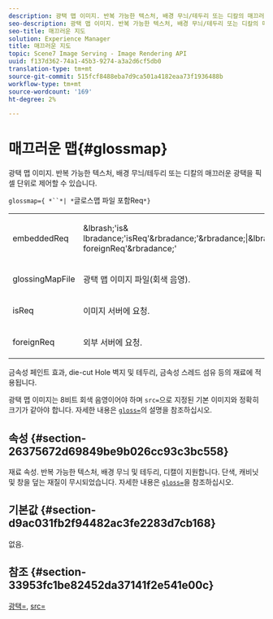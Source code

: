 ```yaml
---
description: 광택 맵 이미지. 반복 가능한 텍스처, 배경 무늬/테두리 또는 디칼의 매끄러운 광택을 픽셀 단위로 제어할 수 있습니다.
seo-description: 광택 맵 이미지. 반복 가능한 텍스처, 배경 무늬/테두리 또는 디칼의 매끄러운 광택을 픽셀 단위로 제어할 수 있습니다.
seo-title: 매끄러운 지도
solution: Experience Manager
title: 매끄러운 지도
topic: Scene7 Image Serving - Image Rendering API
uuid: f137d362-74a1-45b3-9274-a3a2d6cf5db0
translation-type: tm+mt
source-git-commit: 515fcf8488eba7d9ca501a4182eaa73f1936488b
workflow-type: tm+mt
source-wordcount: '169'
ht-degree: 2%

---
```



# 매끄러운 맵{#glossmap}

광택 맵 이미지. 반복 가능한 텍스처, 배경 무늬/테두리 또는 디칼의 매끄러운 광택을 픽셀 단위로 제어할 수 있습니다.

`glossmap={ *``*| *`글로스맵 파일 포함Req`*}`

<table id="simpletable_6AFC3DEB61D647339525C7CFFA052608"> 
 <tr class="strow"> 
  <td class="stentry"> <p><span class="codeph"> <span class="varname"> embeddedReq</span> </span> </p></td> 
  <td class="stentry"> <p><span class="codeph">&amp;lbrash;'is&amp;<span class="varname"> lbradance;'isReq</span>'&amp;rbradance;'&amp;rbradance;|&amp;lbradance;'&amp;lbrasce;'<span class="varname"> foreignReq</span>'&amp;rbradance;'  </span> </p></td> 
 </tr> 
 <tr class="strow"> 
  <td class="stentry"> <p><span class="codeph"> <span class="varname"> glossingMapFile</span> </span> </p></td> 
  <td class="stentry"> <p>광택 맵 이미지 파일(회색 음영). </p></td> 
 </tr> 
 <tr class="strow"> 
  <td class="stentry"> <p><span class="codeph"> <span class="varname"> isReq</span> </span> </p></td> 
  <td class="stentry"> <p>이미지 서버에 요청. </p></td> 
 </tr> 
 <tr class="strow"> 
  <td class="stentry"> <p><span class="codeph"> <span class="varname"> foreignReq  </span> </span> </p></td> 
  <td class="stentry"> <p>외부 서버에 요청. </p></td> 
 </tr> 
</table>

금속성 페인트 효과, die-cut Hole 벽지 및 테두리, 금속성 스레드 섬유 등의 재료에 적용됩니다.

광택 맵 이미지는 8비트 회색 음영이어야 하며 `src=`으로 지정된 기본 이미지와 정확히 크기가 같아야 합니다. 자세한 내용은 [ `gloss=`](../../../../../ir-api/http-protocol/image-rendering-api-ref/c-ir-http-protocol-ref/c-ir-http-protocol-command-reference/r-ir-http-gloss.md#reference-325aef2ee51e4e1584a06047427340ca)의 설명을 참조하십시오.

## 속성 {#section-26375672d69849be9b026cc93c3bc558}

재료 속성. 반복 가능한 텍스처, 배경 무늬 및 테두리, 디캘이 지원합니다. 단색, 캐비닛 및 창을 덮는 재질이 무시되었습니다. 자세한 내용은 [ `gloss=`](../../../../../ir-api/http-protocol/image-rendering-api-ref/c-ir-http-protocol-ref/c-ir-http-protocol-command-reference/r-ir-http-gloss.md#reference-325aef2ee51e4e1584a06047427340ca)을 참조하십시오.

## 기본값 {#section-d9ac031fb2f94482ac3fe2283d7cb168}

없음.

## 참조 {#section-33953fc1be82452da37141f2e541e00c}

[광택=](../../../../../ir-api/http-protocol/image-rendering-api-ref/c-ir-http-protocol-ref/c-ir-http-protocol-command-reference/r-ir-http-gloss.md#reference-325aef2ee51e4e1584a06047427340ca),  [src=](../../../../../ir-api/http-protocol/image-rendering-api-ref/c-ir-http-protocol-ref/c-ir-http-protocol-command-reference/r-ir-src.md#reference-62c98abad22149d68d405ed6aaff8272)
